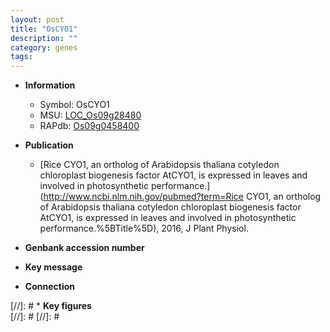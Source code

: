 ```yaml
---
layout: post
title: "OsCYO1"
description: ""
category: genes
tags: 
---
```


* **Information**  
    + Symbol: OsCYO1  
    + MSU: [LOC_Os09g28480](http://rice.plantbiology.msu.edu/cgi-bin/ORF_infopage.cgi?orf=LOC_Os09g28480)  
    + RAPdb: [Os09g0458400](http://rapdb.dna.affrc.go.jp/viewer/gbrowse_details/irgsp1?name=Os09g0458400)  

* **Publication**  
    + [Rice CYO1, an ortholog of Arabidopsis thaliana cotyledon chloroplast biogenesis factor AtCYO1, is expressed in leaves and involved in photosynthetic performance.](http://www.ncbi.nlm.nih.gov/pubmed?term=Rice CYO1, an ortholog of Arabidopsis thaliana cotyledon chloroplast biogenesis factor AtCYO1, is expressed in leaves and involved in photosynthetic performance.%5BTitle%5D), 2016, J Plant Physiol.

* **Genbank accession number**  

* **Key message**  

* **Connection**  

[//]: # * **Key figures**  
[//]: # 
[//]: # 
